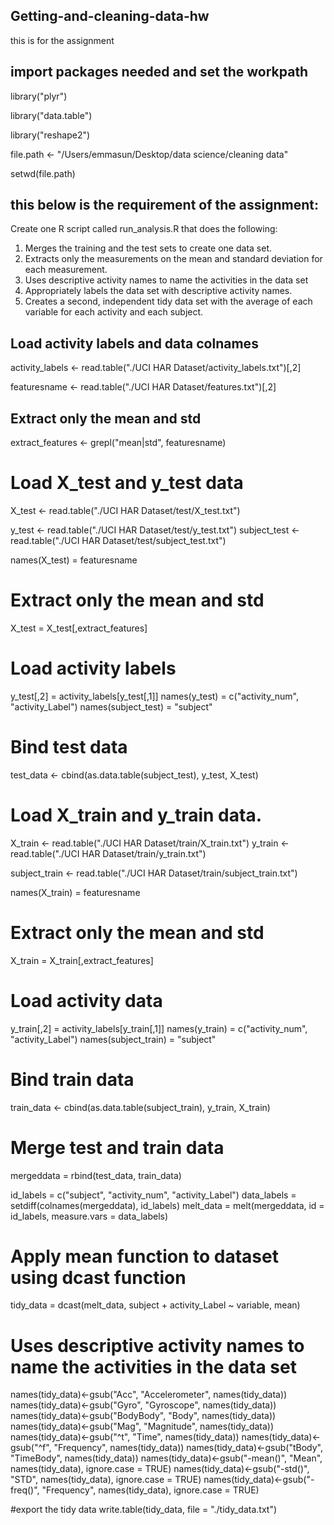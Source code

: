 ## Getting-and-cleaning-data-hw
this is for the assignment

## import packages needed and set the workpath
library("plyr")

library("data.table")

library("reshape2")

file.path <- "/Users/emmasun/Desktop/data science/cleaning data"

setwd(file.path)

## this below is the requirement of the assignment:
Create one R script called run_analysis.R that does the following:
1. Merges the training and the test sets to create one data set.
2. Extracts only the measurements on the mean and standard deviation for each measurement.
3. Uses descriptive activity names to name the activities in the data set
4. Appropriately labels the data set with descriptive activity names.
5. Creates a second, independent tidy data set with the average of each variable for each activity and each subject.




## Load activity labels and data colnames
activity_labels <- read.table("./UCI HAR Dataset/activity_labels.txt")[,2]

featuresname <- read.table("./UCI HAR Dataset/features.txt")[,2]

## Extract only the mean and std

extract_features <- grepl("mean|std", featuresname)

# Load X_test and y_test data

X_test <- read.table("./UCI HAR Dataset/test/X_test.txt")

y_test <- read.table("./UCI HAR Dataset/test/y_test.txt")
subject_test <- read.table("./UCI HAR Dataset/test/subject_test.txt")

names(X_test) = featuresname

# Extract only the mean and std
X_test = X_test[,extract_features]

# Load activity labels
y_test[,2] = activity_labels[y_test[,1]]
names(y_test) = c("activity_num", "activity_Label")
names(subject_test) = "subject"

# Bind test data
test_data <- cbind(as.data.table(subject_test), y_test, X_test)

# Load X_train and y_train data.
X_train <- read.table("./UCI HAR Dataset/train/X_train.txt")
y_train <- read.table("./UCI HAR Dataset/train/y_train.txt")

subject_train <- read.table("./UCI HAR Dataset/train/subject_train.txt")

names(X_train) = featuresname

# Extract only the mean and std
X_train = X_train[,extract_features]

# Load activity data
y_train[,2] = activity_labels[y_train[,1]]
names(y_train) = c("activity_num", "activity_Label")
names(subject_train) = "subject"

# Bind train data
train_data <- cbind(as.data.table(subject_train), y_train, X_train)

# Merge test and train data
mergeddata = rbind(test_data, train_data)

id_labels   = c("subject", "activity_num", "activity_Label")
data_labels = setdiff(colnames(mergeddata), id_labels)
melt_data   = melt(mergeddata, id = id_labels, measure.vars = data_labels)


# Apply mean function to dataset using dcast function
tidy_data   = dcast(melt_data, subject + activity_Label ~ variable, mean)

# Uses descriptive activity names to name the activities in the data set
names(tidy_data)<-gsub("Acc", "Accelerometer", names(tidy_data))
names(tidy_data)<-gsub("Gyro", "Gyroscope", names(tidy_data))
names(tidy_data)<-gsub("BodyBody", "Body", names(tidy_data))
names(tidy_data)<-gsub("Mag", "Magnitude", names(tidy_data))
names(tidy_data)<-gsub("^t", "Time", names(tidy_data))
names(tidy_data)<-gsub("^f", "Frequency", names(tidy_data))
names(tidy_data)<-gsub("tBody", "TimeBody", names(tidy_data))
names(tidy_data)<-gsub("-mean()", "Mean", names(tidy_data), ignore.case = TRUE)
names(tidy_data)<-gsub("-std()", "STD", names(tidy_data), ignore.case = TRUE)
names(tidy_data)<-gsub("-freq()", "Frequency", names(tidy_data), ignore.case = TRUE)

#export the tidy data
write.table(tidy_data, file = "./tidy_data.txt")
